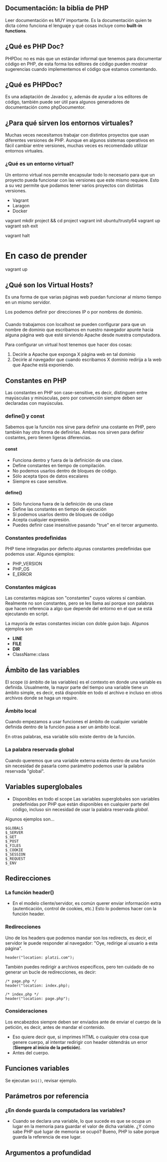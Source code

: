 ## Documentación: la biblia de PHP

Leer documentación es MUY importante. Es la documentación quien te dicta cómo funciona el lenguaje y qué cosas incluye como **built-in functions**.

## ¿Qué es PHP Doc?
PHPDoc no es más que un estándar informal que tenemos para documentar código en PHP, de esta forma los editores de código pueden mostrar sugerencias cuando implementemos el código que estamos comentando.

## ¿Qué es PHPDoc?

Es una adaptación de Javadoc y, además de ayudar a los editores de código, también puede ser útil para algunos generadores de documentación como phpDocumentor.

## ¿Para qué sirven los entornos virtuales?
Muchas veces necesitamos trabajar con distintos proyectos que usan diferentes versiones de PHP. Aunque en algunos sistemas operativos en fácil cambiar entre versiones, muchas veces es recomendado utilizar entornos virtuales.

### ¿Qué es un entorno virtual?
Un entorno virtual nos permite encapsular todo lo necesario para que un proyecto pueda funcionar con las versiones que este mismo requiere.
Esto a su vez permite que podamos tener varios proyectos con distintas versiones.

- Vagrant
- Laragon
- Docker

vagrant
mkdir project && cd project
vagrant init ubuntu/trusty64
vagrant up
vagrant ssh
exit

vagrant halt
# En caso de prender
vagrant up

## ¿Qué son los Virtual Hosts?
Es una forma de que varias páginas web puedan funcionar al mismo tiempo en un mismo servidor.

Los podemos definir por direcciones IP o por nombres de dominio.

###

Cuando trabajamos con localhost se pueden configurar para que un nombre de dominio que escribamos en nuestro navegador apunte hacia alguna página web que esté sirviendo Apache desde nuestra computadora.

Para configurar un virtual host tenemos que hacer dos cosas:
1. Decirle a Apache que exponga X página web en tal dominio
2. Decirle al navegador que cuando escribamos X dominio redirija a la web que Apache está exponiendo.

## Constantes en PHP
Las constantes en PHP son case-sensitive, es decir, distinguen entre mayúsculas y minúsculas, pero por convención siempre deben ser declaradas con mayúsculas.

### define() y const
Sabemos que la función nos sirve para definir una costante en PHP, pero también hay otra forma de definirlas. Ambas nos sirven para definir costantes, pero tienen ligeras diferencias.

#### const
- Funciona dentro y fuera de la definición de una clase.
- Define constantes en tiempo de compilación.
- No podemos usarlos dentro de bloques de código.
- Sólo acepta tipos de datos escalares
- Siempre es case sensitive.

#### define()
- Sólo funciona fuera de la definición de una clase
- Define las constantes en tiempo de ejecución
- Sí podemos usarlos dentro de bloques de código
- Acepta cualquier expresión.
- Puedes definir case insensitive pasando "true" en el tercer argumento.

### Constantes predefinidas
PHP tiene integradas por defecto algunas constantes predefinidas que podemos usar. Algunos ejemplos:
- PHP_VERSION
- PHP_OS
- E_ERROR

### Constantes mágicas
Las constantes mágicas son "constantes" cuyos valores sí cambian. Realmente no son constantes, pero se les llama así porque son palabras que hacen referencia a algo que depende del entorno en el que se está ejecutando en script.

La mayoría de estas constantes inician con doble guion bajo. Algunos ejemplos son
- __LINE__
- __FILE__
- __DIR__
- ClassName::class

## Ámbito de las variables
El scope (ó ámbito de las variables) es el contexto en donde una variable es definida. Usualmente, la mayor parte del tiempo una variable tiene un ámbito simple, es decir, está disponible en todo el archivo e incluso en otros archivos donde se haga un require.

### Ámbito local
Cuando empezamos a usar funciones el ámbito de cualquier variable definida dentro de la función pasa a ser un ámbito local.

En otras palabras, esa variable sólo existe dentro de la función.

### La palabra reservada global
Cuando queremos que una variable externa exista dentro de una función sin necesidad de pasarla como parámetro podemos usar la palabra reservada "global".

## Variables superglobales
- Disponibles en todo el scope
Las variables superglobales son variables predefinidas por PHP que están disponibles en cualquier parte del código, incluso sin necesidad de usar la palabra reservada *global*.

Algunos ejemplos son...
```
$GLOBALS
$_SERVER
$_GET
$_POST
$_FILES
$_COOKIE
$_SESSION
$_REQUEST
$_ENV
```

## Redirecciones

### La función header()
- En el modelo cliente/servidor, es común querer enviar información extra (autenticación, control de cookies, etc.) Esto lo podemos hacer con la función header.

### Redirecciones
Uno de los headers que podemos mandar son los redirects, es decir, el servidor le puede responder al navegador: "Oye, redirige al usuario a esta página".

```
header("location: platzi.com");
```

También puedes redirigir a archivos específicos, pero ten cuidado de no generar un bucle de redirecciones, es decir:

```
/* page.php */
header("location: index.php);

/* index.php */
header("location: page.php");
```

### Consideraciones
Los encabezdos siempre deben ser enviados ante de enviar el cuerpo de la petición, es decir, antes de mandar el contenido. 
- Eso quiere decir que, si imprimes HTML o cualquier otra cosa que genere cuerpo, al intentar redirigir con header obtendrás un error (**Siempre al inicio de la petición**).
- Antes del cuerpo.

## Funciones variables
Se ejecutan `$n1()`, revisar ejemplo.

## Parámetros por referencia
### ¿En donde guarda la computadora las variables?
- Cuando se declara una variable, lo que sucede es que se ocupa un lugar en la memoria para guardar el valor de dicha variable. ¿Y cómo sabe PHP qué lugar de memoria se ocupó? Bueno, PHP lo sabe porque guarda la referencia de ese lugar.

## Argumentos a profundidad
